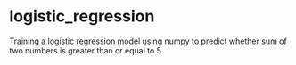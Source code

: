 # logistic_regression
Training a logistic regression model using numpy to predict whether sum of two numbers is greater than or equal to 5.
